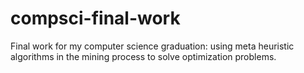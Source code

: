 # compsci-final-work
Final work for my computer science graduation: using meta heuristic algorithms in the mining process to solve optimization problems.
